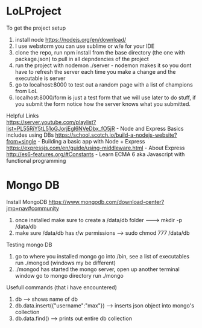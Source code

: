 # LoLProject

To get the project setup

1) install node https://nodejs.org/en/download/  
2) I use webstorm you can use sublime or w/e for your IDE  
3) clone the repo, run npm install from the base directory (the one with package.json) to pull in all depndencies of the project  
4) run the project with nodemon ./server  - nodemon makes it so you dont have to refresh the server each time you make a change and the executable is server  
5) go to localhost:8000 to test out a random page with a list of champions from LoL  
6) localhost:8000/form is just a test form that we will use later to do stuff, if you submit the form notice how the server knows what you submitted.  


Helpful Links  
https://server.youtube.com/playlist?list=PL55RiY5tL51oGJorjEgl6NVeDbx_fO5jR  - Node and Express Basics includes using DBs
https://school.scotch.io/build-a-nodejs-website?from=single   - Building a basic app with Node + Express  
https://expressjs.com/en/guide/using-middleware.html   - About Express  
http://es6-features.org/#Constants  - Learn ECMA 6 aka Javascript with functional programming    


# Mongo DB

Install MongoDB
https://www.mongodb.com/download-center?jmp=nav#community  
1) once installed make sure to create a /data/db folder ---> mkdir -p /data/db  
2) make sure /data/db has r/w permissions -->  sudo chmod 777 /data/db  

Testing mongo DB  
1) go to where you installed mongo go into /bin, see a list of executables run ./mongod (windows my be different)  
2) ./mongod has started the mongo server, open up another terminal window go to mongo directory run ./mongo  

Usefull commands (that i have encountered)  
1) db --> shows name of db  
2) db.data.insert({"username":"max"})  --> inserts json object into mongo's collection  
3) db.data.find() --> prints out entire db collection   
